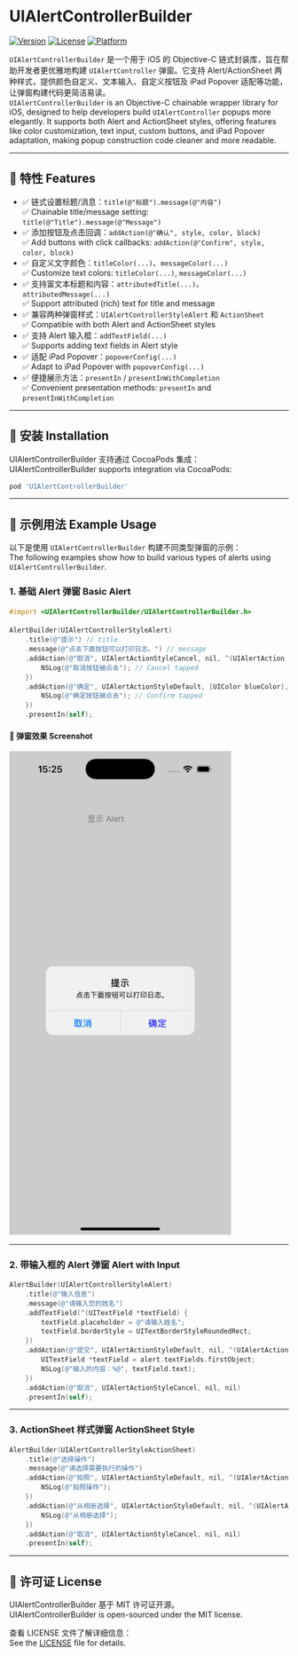 # UIAlertControllerBuilder

[![Version](https://img.shields.io/cocoapods/v/UIAlertControllerBuilder.svg?style=flat)](https://cocoapods.org/pods/UIAlertControllerBuilder)
[![License](https://img.shields.io/cocoapods/l/UIAlertControllerBuilder.svg?style=flat)](https://cocoapods.org/pods/UIAlertControllerBuilder)
[![Platform](https://img.shields.io/cocoapods/p/UIAlertControllerBuilder.svg?style=flat)](https://cocoapods.org/pods/UIAlertControllerBuilder)

`UIAlertControllerBuilder` 是一个用于 iOS 的 Objective-C 链式封装库，旨在帮助开发者更优雅地构建 `UIAlertController` 弹窗。它支持 Alert/ActionSheet 两种样式，提供颜色自定义、文本输入、自定义按钮及 iPad Popover 适配等功能，让弹窗构建代码更简洁易读。  
`UIAlertControllerBuilder` is an Objective-C chainable wrapper library for iOS, designed to help developers build `UIAlertController` popups more elegantly. It supports both Alert and ActionSheet styles, offering features like color customization, text input, custom buttons, and iPad Popover adaptation, making popup construction code cleaner and more readable.

---

## 🧩 特性 Features

- ✅ 链式设置标题/消息：`title(@"标题").message(@"内容")`  
  ✅ Chainable title/message setting: `title(@"Title").message(@"Message")`
- ✅ 添加按钮及点击回调：`addAction(@"确认", style, color, block)`  
  ✅ Add buttons with click callbacks: `addAction(@"Confirm", style, color, block)`
- ✅ 自定义文字颜色：`titleColor(...)`、`messageColor(...)`  
  ✅ Customize text colors: `titleColor(...)`, `messageColor(...)`
- ✅ 支持富文本标题和内容：`attributedTitle(...)`、`attributedMessage(...)`  
  ✅ Support attributed (rich) text for title and message
- ✅ 兼容两种弹窗样式：`UIAlertControllerStyleAlert` 和 `ActionSheet`  
  ✅ Compatible with both Alert and ActionSheet styles
- ✅ 支持 Alert 输入框：`addTextField(...)`  
  ✅ Supports adding text fields in Alert style
- ✅ 适配 iPad Popover：`popoverConfig(...)`  
  ✅ Adapt to iPad Popover with `popoverConfig(...)`
- ✅ 便捷展示方法：`presentIn` / `presentInWithCompletion`  
  ✅ Convenient presentation methods: `presentIn` and `presentInWithCompletion`

---

## 🚀 安装 Installation

UIAlertControllerBuilder 支持通过 CocoaPods 集成：  
UIAlertControllerBuilder supports integration via CocoaPods:

```ruby
pod 'UIAlertControllerBuilder'
```

---

## 📝 示例用法 Example Usage

以下是使用 `UIAlertControllerBuilder` 构建不同类型弹窗的示例：  
The following examples show how to build various types of alerts using `UIAlertControllerBuilder`.

### 1. 基础 Alert 弹窗 Basic Alert

```objective-c
#import <UIAlertControllerBuilder/UIAlertControllerBuilder.h>

AlertBuilder(UIAlertControllerStyleAlert)
    .title(@"提示") // title
    .message(@"点击下面按钮可以打印日志。") // message
    .addAction(@"取消", UIAlertActionStyleCancel, nil, ^(UIAlertAction *action, UIAlertController *alert) {
        NSLog(@"取消按钮被点击"); // Cancel tapped
    })
    .addAction(@"确定", UIAlertActionStyleDefault, [UIColor blueColor], ^(UIAlertAction *action, UIAlertController *alert) {
        NSLog(@"确定按钮被点击"); // Confirm tapped
    })
    .presentIn(self);
```

#### 📸 弹窗效果 Screenshot

<img src="https://github.com/dabenliu/UIAlertControllerBuilder/blob/main/SimulatorScreenshot.png" alt="UIAlertControllerBuilder 示例效果" width="400"/>

---

### 2. 带输入框的 Alert 弹窗 Alert with Input

```objective-c
AlertBuilder(UIAlertControllerStyleAlert)
    .title(@"输入信息")
    .message(@"请输入您的姓名")
    .addTextField(^(UITextField *textField) {
        textField.placeholder = @"请输入姓名";
        textField.borderStyle = UITextBorderStyleRoundedRect;
    })
    .addAction(@"提交", UIAlertActionStyleDefault, nil, ^(UIAlertAction *action, UIAlertController *alert) {
        UITextField *textField = alert.textFields.firstObject;
        NSLog(@"输入的内容：%@", textField.text);
    })
    .addAction(@"取消", UIAlertActionStyleCancel, nil, nil)
    .presentIn(self);
```

---

### 3. ActionSheet 样式弹窗 ActionSheet Style

```objective-c
AlertBuilder(UIAlertControllerStyleActionSheet)
    .title(@"选择操作")
    .message(@"请选择需要执行的操作")
    .addAction(@"拍照", UIAlertActionStyleDefault, nil, ^(UIAlertAction *action, UIAlertController *alert) {
        NSLog(@"拍照操作");
    })
    .addAction(@"从相册选择", UIAlertActionStyleDefault, nil, ^(UIAlertAction *action, UIAlertController *alert) {
        NSLog(@"从相册选择");
    })
    .addAction(@"取消", UIAlertActionStyleCancel, nil, nil)
    .presentIn(self);
```

---

## 🔖 许可证 License

UIAlertControllerBuilder 基于 MIT 许可证开源。  
UIAlertControllerBuilder is open-sourced under the MIT license.  

查看 LICENSE 文件了解详细信息：  
See the [LICENSE](https://github.com/dabenliu/UIAlertControllerBuilder/blob/main/LICENSE) file for details.
